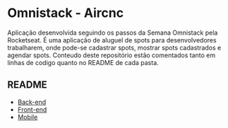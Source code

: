 # Omnistack - Aircnc

Aplicação desenvolvida seguindo os passos da Semana Omnistack pela Rocketseat. É uma aplicação de aluguel de spots para desenvolvedores trabalharem, onde pode-se cadastrar spots, mostrar spots cadastrados e agendar spots.
Conteudo deste repositório estão comentados tanto em linhas de codigo quanto no README de cada pasta.

## README

* [Back-end](https://github.com/laurobs8/Omnistack-Aircnc/tree/master/backend)
* [Front-end](https://github.com/laurobs8/Omnistack-Aircnc/tree/master/frontend)
* [Mobile](https://github.com/laurobs8/Omnistack-Aircnc/tree/master/mobile)

